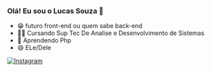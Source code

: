 ### Olá! Eu sou o Lucas Souza 👋

- 😁 futuro front-end ou quem sabe back-end
- 👨‍🎓 Cursando Sup Tec De Analise e Desenvolvimento de Sistemas
- 🌱 Aprendendo Php
- 😄 ELe/Dele

[![Instagram](https://img.shields.io/badge/Instagram-E4405F?style=for-the-badge&logo=instagram&logoColor=white)](https://www.instagram.com/012_lukaolk)
